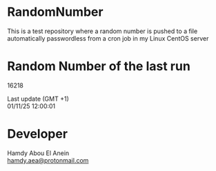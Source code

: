 # RandomNumber    
This is a test repository where a random number is pushed to a file automatically passwordless from a cron job in my Linux CentOS server    
# Random Number of the last run   
16218
      
Last update (GMT +1)    
01/11/25 12:00:01
# Developer    
Hamdy Abou El Anein   
hamdy.aea@protonmail.com
